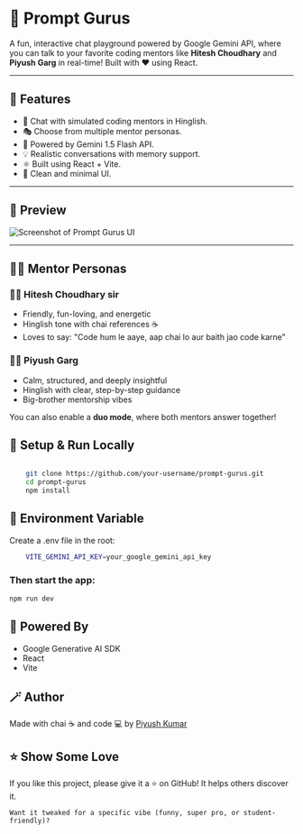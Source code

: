 # 🧠 Prompt Gurus

A fun, interactive chat playground powered by Google Gemini API, where you can talk to your favorite coding mentors like **Hitesh Choudhary** and **Piyush Garg** in real-time! Built with ❤️ using React.

---

## 🚀 Features

- 💬 Chat with simulated coding mentors in Hinglish.
- 🎭 Choose from multiple mentor personas.
- 🤖 Powered by Gemini 1.5 Flash API.
- 💡 Realistic conversations with memory support.
- ⚛️ Built using React + Vite.
- 🌈 Clean and minimal UI.

---

## 📸 Preview

![Screenshot of Prompt Gurus UI](preview.png)

---

## 🧑‍💻 Mentor Personas

### 👨‍🏫 Hitesh Choudhary sir

- Friendly, fun-loving, and energetic
- Hinglish tone with chai references ☕
- Loves to say: "Code hum le aaye, aap chai lo aur baith jao code karne"

### 🧘‍♂️ Piyush Garg

- Calm, structured, and deeply insightful
- Hinglish with clear, step-by-step guidance
- Big-brother mentorship vibes

You can also enable a **duo mode**, where both mentors answer together!

## 🔧 Setup & Run Locally

```bash

    git clone https://github.com/your-username/prompt-gurus.git
    cd prompt-gurus
    npm install

```

## 🔐 Environment Variable

Create a .env file in the root:

```bash
    VITE_GEMINI_API_KEY=your_google_gemini_api_key
```

### Then start the app:

```bash
npm run dev
```

## 🧠 Powered By

- Google Generative AI SDK
- React
- Vite

## 🪄 Author

Made with chai ☕ and code 💻 by [Piyush Kumar](https://github.com/piyushrepos)

## ⭐️ Show Some Love

If you like this project, please give it a ⭐ on GitHub! It helps others discover it.

```
Want it tweaked for a specific vibe (funny, super pro, or student-friendly)?
```
